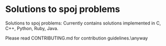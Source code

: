 # Solutions to spoj problems
Solutions to spoj problems:
Currently contains solutions implemented in C, C++, Python, Ruby, Java.

Please read CONTRIBUTING.md for contribution guidelines.\\anyway
